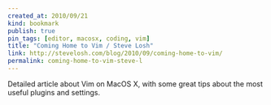 ```yaml
---
created_at: 2010/09/21
kind: bookmark
publish: true
pin_tags: [editor, macosx, coding, vim]
title: "Coming Home to Vim / Steve Losh"
link: http://stevelosh.com/blog/2010/09/coming-home-to-vim/
permalink: coming-home-to-vim-steve-l
---
```


Detailed article about Vim on MacOS X, with some great tips about the most useful plugins and settings.
